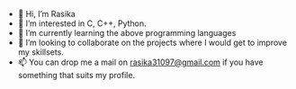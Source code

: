 - 👋 Hi, I’m Rasika
- 👀 I’m interested in C, C++, Python.
- 🌱 I’m currently learning the above programming languages
- 💞️ I’m looking to collaborate on the projects where I would get to improve my skillsets.
- 📫 You can drop me a mail on rasika31097@gmail.com if you have something that suits my profile.

<!---
rasika31097/rasika31097 is a ✨ special ✨ repository because its `README.md` (this file) appears on your GitHub profile.
You can click the Preview link to take a look at your changes.
--->
